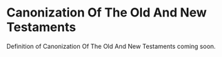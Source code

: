 # Canonization Of The Old And New Testaments
Definition of Canonization Of The Old And New Testaments coming soon.
